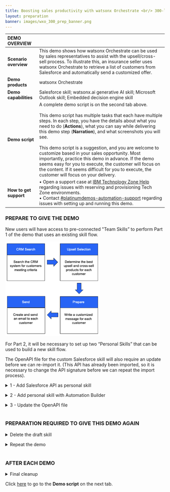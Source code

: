 ```yaml
---
title: Boosting sales productivity with watsonx Orchestrate <br/> 300-level live demo
layout: preparation
banner: images/wxo_300_prep_banner.png
---
```


<span id="place1"></span>

<span id="top"></span>

| **DEMO OVERVIEW** | | 
| :---         | :--- |
| **Scenario overview** | This demo shows how watsonx Orchestrate can be used by sales representatives to assist with the upsell/cross-sell process. To illustrate this, an insurance seller uses watsonx Orchestrate to retrieve a list of customers from Salesforce and automatically send a customized offer.|
| **Demo products** | watsonx Orchestrate |
| **Demo capabilities** | Salesforce skill; watsonx.ai generative AI skill; Microsoft Outlook skill; Embedded decision engine skill|
| **Demo script** | A complete demo script is on the second tab above. <br/><br/> This demo script has multiple tasks that each have multiple steps. In each step, you have the details about what you need to do (**Actions**), what you can say while delivering this demo step (**Narration**), and what screenshots you will see.<br/><br/>This demo script is a suggestion, and you are welcome to customize based in your sales opportunity. Most importantly, practice this demo in advance. If the demo seems easy for you to execute, the customer will focus on the content. If it seems difficult for you to execute, the customer will focus on your delivery. |
| **How to get support** | • Open a support case at <a href="https://techzone.ibm.com/help" target="_blank" rel="noreferrer">IBM Technology Zone Help</a> regarding issues with reserving and provisioning Tech Zone environments.<br/>• Contact <a href="https://ibm-cloud.slack.com/archives/C0216F39ACU" target="_blank" rel="noreferrer">#platinumdemos-automation-support</a> regarding issues with setting up and running this demo. |

### **PREPARE TO GIVE THE DEMO**

New users will have access to pre-connected "Team Skills” to perform Part 1 of the demo that uses an existing skill flow. 

<img src="images/Prep-0-1.png" width="300" />

For Part 2, it will be necessary to set up two “Personal Skills” that can be used to build a new skill flow.

The OpenAPI file for the custom Salesforce skill will also require an update before we can re-import it. (This API has already been imported, so it is necessary to change the API signature before we can repeat the import process).

<details markdown="1">

<summary>1 - Add Salesforce API as personal skill</summary>

1. Click the **Team skills** drop-down menu (1) and click **Personal skills** (2). <br/> <img src="images/Prep-1-1.png" width="500" /><br/>

2. Click the **Add skills from the catalog** tile. <br/> <img src="images/Prep-1-2.png" width="500" /><br/>

3. Search for '**retrieve**' in the search panel. <br/> <img src="images/Prep-1-3.png" width="800" /><br/>

4. The list of apps is filtered to only show apps that contain skills containing the word 'retrieve.' Click the **Salesforce – Get customers with recent life changes** card. <br/> <img src="images/Prep-1-4.png" width="800" /><br/>

5. Click **Add skill +** (1). Click **Connect app** (2). <br/> <img src="images/Prep-1-5.png" width="800" /><br/>

6. Use the credentials provided and enter the **Client ID** (1) and **Client Secret** (2). Click **Connect app** (3). <br/> <img src="images/Prep-1-6.png" width="800" /><br/>

7. Click the **menu slider** icon. <br/> <img src="images/Prep-1-7.png" width="500" /><br/>

8. Click **Home**. <br/> <img src="images/Prep-1-8.png" width="500" /><br/>

9. Test the skill works correctly by clicking the skill tile. <br/> <img src="images/Prep-1-9.png" width="500" /><br/>

10. A table should be shown containing the data from Salesforce. <br/> <img src="images/Prep-1-10.png" width="500" /><br/>
   
</details>

<p/>

<details markdown="1">

<summary>2 - Add personal skill with Automation Builder</summary>

The next personal skill to add will be based on a decision model imported into Automation Builder.

1. Click the **menu slider** icon (1). Click **Automation Builder** (2). <br/> <img src="images/Prep-2-1.png" width="800" /><br/>

2. Click **New**. <br/> <img src="images/Prep-2-2.png" width="300" /><br/>

3. Click **Import automation** (1). Click **Browse** (2). <br/> <img src="images/Prep-2-3.png" width="700" /><br/>

4. Select the **Product Upsell.zip** file provided with this demo and click **Save**. <br/> <img src="images/Prep-2-4.png" width="800" /><br/>

5. Click **Product Upsell** within the card to open the Product Upsell automation. <br/> <img src="images/Prep-2-5.png" width="300" /><br/>

6. Click the **Share changes** tab. <br/> <img src="images/Prep-2-6.png" width="800" /><br/>

7. Click **Share**. <br/> <img src="images/Prep-2-7.png" width="800" /><br/>

8. In the Share window, click **Share**. <br/> <img src="images/Prep-2-8.png" width="500" /><br/>

9. Click the **View history** tab. <br/> <img src="images/Prep-2-9.png" width="800" /><br/>

10. Click **Version +**. <br/> <img src="images/Prep-2-10.png" width="800" /><br/>

11. In the **Name** field, enter the version number '**1.0.0**' (1). Click **Create** (2). <br/> <img src="images/Prep-2-11.png" width="500" /><br/>

12. Click the **Publish** tab. <br/> <img src="images/Prep-2-12.png" width="800" /><br/>

13. Expand version **1.0.0** (1). Click **Publish** (2). <br/> <img src="images/Prep-2-13.png" width="800" /><br/>

14. In the Publish automation window, click **Publish**. <br/> <img src="images/Prep-2-14.png" width="500" /><br/>

15. After a few minutes, check that the **Publish status** updated (1). Click the **menu slider** icon (2). <br/> <img src="images/Prep-2-15.png" width="800" /><br/>

16. Click **Skills** (2). <br/> <img src="images/Prep-2-16.png" width="500" /><br/>

17. The new skill is shown in the Skills and apps panel. <inline-notification text="With many users running the demo, there may be several copies of the same skill already present. Confirm the identity of your skill by expanding its details (1) and confirming the timestamp and author (2)."></inline-notification> The skill should have a status of **Ready to publish** (3). Click the **ellipsis** icon (4). Click **Enhance this skill** (5). <br/> <img src="images/Prep-2-17.png" width="800" /><br/>

18. Click the **Phrases** tab (1) and enter the phrases '**Get upsell products**' and '**Fetch recommended products**' (2). Click **Publish** (3). <br/> <img src="images/Prep-2-18.png" width="800" /><br/>

19. Click **Home**. <br/> <img src="images/Prep-2-19.png" width="500" /><br/>

20. Click **Add skills from the catalog**. <br/> <img src="images/Prep-2-20.png" width="500" /><br/>

21. Search for '**product**' in the search panel (1). Click the **Product Upsell** card (2). <br/> <img src="images/Prep-2-21.png" width="500" /><br/>

22. Click **Add skill +**. <br/> <img src="images/Prep-2-22.png" width="500" /><br/>

23. Click **Home**. <br/> <img src="images/Prep-2-23.png" width="500" /><br/>

24. Click **Execute Product Upsell Operation**. <br/> <img src="images/Prep-2-24.png" width="700" /><br/>

25. Enter values for the **customer.childAge** (1) and **customer.name** (2) fields. Click **Apply** (3). <br/> <img src="images/Prep-2-25.png" width="500" /><br/>

26. Confirm the output is received from the decision. <br/> <img src="images/Prep-2-26.png" width="500" /><br/>

</details>

<p/>

<details markdown="1">

<summary>3 - Update the OpenAPI file</summary>

<inline-notification text="The OpenAPI file must be updated before it can be used to import a new skill. This is necessary as Orchestrate uses two attributes as the unique ID for the skill and the skill has already been imported as a team skill."></inline-notification>

1. In a multi-user environment, we must provide unique values for the API. There are four attributes to update: **x-ibm-application-name**, **description**, **summary** and **operationId**. <br/> <img src="images/Prep-3-1.png" width="800" /><br/><br/> Add your initials and date to the four attributes. <br/><br/> Please test you can import the API as a skill before starting the demo. These steps are taken from the demo script and are duplicated here for convenience. <br/>

2. Click the **menu slider** icon (1). Click **Skills** (2). <br/> <img src="images/Prep-3-2.png" width="800" /><br/>

3. Click **Add skills**. <br/> <img src="images/Prep-3-3.png" width="800" /><br/>

4. Click **From Files**. <br/> <img src="images/Prep-3-4.png" width="800" /><br/>

5. Upload the **Find Customers.json** file. <br/> <img src="images/Prep-3-5.png" width="800" /><br/>

6. The API will be inspected, and the status should read '**The OpenAPI file or skill package is good to go!**' (1). Click **Next** (2). <br/> <img src="images/Prep-3-6.png" width="800" /><br/>

7. Select the skill (1). Click **Save as draft** (2). <br/> <img src="images/Prep-3-7.png" width="800" /><br/>

8. Search for the unique ID you added to the OpenAPI file (1). Click the **ellipsis** icon (2). Click **Enhance this skill** (3). <inline-notification text="Unless a unique ID is used, it is highly likely that there will be many duplicates. Confirm the identify of your skill by expanding the details and verifying you are the author."></inline-notification> <img src="images/Prep-3-8.png" width="800" /><br/>

9. In the **Phrases** tab, enter a unique phrase for the skill, such as the author's initials and date (1). Click **Publish** (2). <br/> <img src="images/Prep-3-9.png" width="800" /><br/>

10. Click **Home**. <br/> <img src="images/Prep-3-10.png" width="800" /><br/>

11. Click **Add skills from the catalog**. <br/> <img src="images/Prep-3-11.png" width="800" /><br/>

12. Search for your unique ID again to filter the list of skills (1). Click the card (2). <br/> <img src="images/Prep-3-12.png" width="800" /><br/>

13. Search for your unique ID again, if required (1). Click **Add skill +** (2). Click **Connect app** (3). <br/> <img src="images/Prep-3-13.png" width="800" /><br/>

14. Provide the **Client ID** and **Client Secret** (1). Click **Connect app** (3). <br/> <img src="images/Prep-3-14.png" width="400" /><br/>

15. Return to the home screen and your new personal skill should be visible. Click the card to test the skill. <br/> <img src="images/Prep-3-15.png" width="800" /><br/>

</details>

<br/>

### **PREPARATION REQUIRED TO GIVE THIS DEMO AGAIN**

<details markdown="1">

<summary>Delete the draft skill</summary>

Delete the draft skill once you have tested it, as it will be imported again in the demo. After returning to the skill panel, search for the unique ID and delete it. <br/> <img src="images/Prep-4-1.png" width="800" /><br/>

</details>

<p/>

<details markdown="1">

<summary>Repeat the demo</summary>

To repeat the demo, remove the two skills that were created during the demo. First, remove the skill flow, and then remove the skill created from the OpenAPI.

1. Click the **menu slider** icon and select **Skills**. Use the search panel to find the skill flow that was created in the demo. In the example demo, this was created as '**GB Upsell Skill**' (it is listed below as a composite skill). Click the corresponding **ellipsis** icon to the right of the screen. Click **Delete this skill**. <br/> <img src="images/Prep-5-1.png" width="800" /><br/>

2. Remove the skill that was created using an OpenAPI file. During the preparation for this skill import, it was recommended to add a unique ID to the description attribute in the OpenAPI file. (In the example, 'GB081123' was added to the description attribute.) Use your unique ID to find the skill. Click the **ellipsis** icon and click **Delete this skill**. <br/> <img src="images/Prep-5-2.png" width="800" /><br/>

</details>

<br/>

### **AFTER EACH DEMO**

<details markdown="1">

<summary>Final cleanup</summary>

The watsonx Orchestrate environment used for the demo is shared by many users. After completing your demo, please take a few minutes to remove any skills or automations you created during the demo. Then, also remove the personal skills created during the demo preparation. Finally, remove the decision automation that was imported.

1. Click the **menu slider** icon and select **Skills**. Use the search panel to find the skill flow that was created in the demo. In the example demo, this was created as '**GB Upsell Skill**' (it is listed below as a composite skill). Expand the skill details to confirm you are the author. Click the corresponding **ellipsis** icon to the right of the screen. Click **Delete this skill**. <br/> <img src="images/Prep-6-1.png" width="800" /><br/>

2. Remove the skill that was created using an OpenAPI file. During the preparation for this skill import, it was recommended to add a unique ID to the description attribute in the OpenAPI file. (In the example, 'GB081123' was added to the description attribute.) Use your unique ID to find the skill. Expand the skill details to confirm you are the author. Click the **ellipsis** icon and click **Delete this skill**. <br/> <img src="images/Prep-6-2.png" width="800" /><br/>

3. Remove the **Product Upsell** skill that was created when the decision automation was published. Enter '**Product Upsell**' in the search panel, and expand the details to confirm you are the author. Click the **ellipsis** icon and click **Delete this skill**. <br/> <img src="images/Prep-6-3.png" width="800" /><br/>

4. Click the **menu slider** icon. Select **Automation builder**. <br/> <img src="images/Prep-6-4.png" width="800" /><br/>

5. Click the **ellipsis** icon on the **Product Upsell** card. Click **Delete** and confirm the deletion. <br/> <img src="images/Prep-6-5.png" width="250" /><br/>

</details>

Click [here](demo-script) to go to the **Demo script** on the next tab.